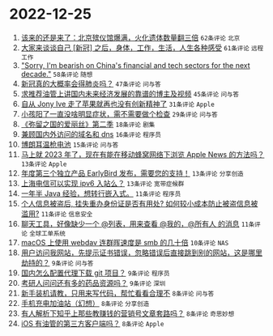 # 2022-12-25

1. [该来的还是来了：北京殡仪馆爆满，火化遗体数量翻三倍](https://www.v2ex.com/t/904582) `62条评论` `北京`
1. [大家来谈谈自己 [新冠] 之后，身体，工作，生活，人生各种感受](https://www.v2ex.com/t/904541) `61条评论` `远程工作`
1. ["Sorry, I'm bearish on China's financial and tech sectors for the next decade."](https://www.v2ex.com/t/904536) `58条评论` `随想`
1. [新冠真的大概率会得肺炎吗？](https://www.v2ex.com/t/904572) `47条评论` `问与答`
1. [求推荐油管上讲国内未来经济发展的靠谱的博主及视频](https://www.v2ex.com/t/904564) `45条评论` `问与答`
1. [自从 Jony Ive 走了苹果就再也没有创新精神了](https://www.v2ex.com/t/904555) `31条评论` `Apple`
1. [小孩阳了一直没啥明显症状，需不需要做个检查](https://www.v2ex.com/t/904533) `29条评论` `问与答`
1. [《弥留之国的爱丽丝》第二季](https://www.v2ex.com/t/904570) `18条评论` `剧集`
1. [兼顾国内外访问的域名和 dns](https://www.v2ex.com/t/904540) `16条评论` `程序员`
1. [博朗耳温枪电池](https://www.v2ex.com/t/904531) `15条评论` `问与答`
1. [马上就 2023 年了，现在有能在移动蜂窝网络下浏览 Apple News 的方法吗？](https://www.v2ex.com/t/904597) `13条评论` `Apple`
1. [年度第三个独立产品 EarlyBird 发布，需要您的支持！](https://www.v2ex.com/t/904592) `13条评论` `分享创造`
1. [上海电信可以实现 ipv6 入站么？](https://www.v2ex.com/t/904549) `13条评论` `宽带症候群`
1. [一年半 Java 经验，想转行嵌入式。](https://www.v2ex.com/t/904566) `11条评论` `程序员`
1. [个人信息被盗后, 挂失重办身份证是否有用处? 如何较小成本防止被盗信息被滥用?](https://www.v2ex.com/t/904552) `11条评论` `信息安全`
1. [聊天工具，好像缺少一个 @列表，用来查看 @我的，@所有人 的消息](https://www.v2ex.com/t/904535) `11条评论` `全球工单系统`
1. [macOS 上使用 webdav 连群晖速度是 smb 的几十倍](https://www.v2ex.com/t/904554) `10条评论` `NAS`
1. [用户访问我网站，先提示证书错误，忽略错误后直接跳到别的网站，这是哪里劫持的？](https://www.v2ex.com/t/904563) `9条评论` `问与答`
1. [国内怎么配置代理下载 git 项目？](https://www.v2ex.com/t/904559) `9条评论` `程序员`
1. [考研人问问还有多的药品资源吗？](https://www.v2ex.com/t/904527) `9条评论` `深圳`
1. [新手装机请教，只用来写代码，帮忙看看合理不](https://www.v2ex.com/t/904595) `8条评论` `问与答`
1. [手机充电加油站（幻想）](https://www.v2ex.com/t/904568) `8条评论` `分享创造`
1. [有人解析下知乎上那些教赚钱的营销号文章套路吗？](https://www.v2ex.com/t/904557) `8条评论` `奇思妙想`
1. [iOS 有油管的第三方客户端吗？](https://www.v2ex.com/t/904547) `8条评论` `Apple`

